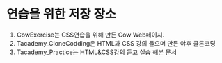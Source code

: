 # 연습을 위한 저장 장소

1. CowExercise는 CSS연습을 위해 만든 Cow Web페이지.
2. Tacademy_CloneCodding은 HTML과 CSS 강의 들으며 만든 야후 클론코딩
3. Tacademy_Practice는 HTML&CSS강의 듣고 실습 해본 문서
